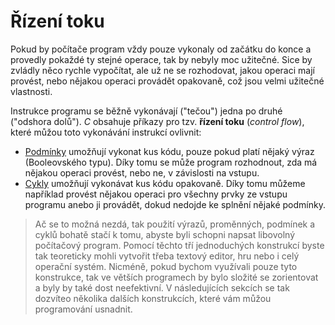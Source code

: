 # Řízení toku
Pokud by počítače program vždy pouze vykonaly od začátku do konce a provedly pokaždé ty stejné
operace, tak by nebyly moc užitečné. Sice by zvládly něco rychle vypočítat, ale už ne se rozhodovat,
jakou operaci mají provést, nebo nějakou operaci provádět opakovaně, což jsou velmi užitečné vlastnosti.

Instrukce programu se běžně vykonávají ("tečou") jedna po druhé ("odshora dolů"). *C* obsahuje příkazy
pro tzv. **řízení toku** (*control flow*), které můžou toto vykonávání instrukcí ovlivnit:
- [Podmínky](podminky.md) umožňují vykonat kus kódu, pouze pokud platí nějaký výraz (Booleovského typu).
  Díky tomu se může program rozhodnout, zda má nějakou operaci provést, nebo ne, v závislosti na vstupu.
- [Cykly](cykly.md) umožňují vykonávat kus kódu opakovaně. Díky tomu můžeme například provést nějakou
operaci pro všechny prvky ze vstupu programu anebo ji provádět, dokud nedojde ke splnění nějaké podmínky.

> Ač se to možná nezdá, tak použití výrazů, proměnných, podmínek a cyklů bohatě stačí k tomu, abyste
byli schopni napsat libovolný počítačový program. Pomocí těchto tří jednoduchých konstrukcí byste
tak teoreticky mohli vytvořit třeba textový editor, hru nebo i celý operační systém. Nicméně, pokud
bychom využívali pouze tyto konstrukce, tak ve větších programech by bylo složité se zorientovat a
byly by také dost neefektivní. V následujících sekcích se tak dozvíteo několika dalších konstrukcích,
které vám můžou programování usnadnit.

